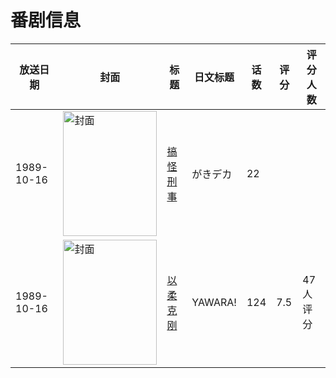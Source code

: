 # 番剧信息

|放送日期|封面|标题|日文标题|话数|评分|评分人数|
|---|---|---|---|---|---|---|
|1989-10-16|<img src="//lain.bgm.tv/pic/cover/c/a9/aa/55461_nxnxc.jpg" alt="封面" style="width:150px;height:200px;object-fit:cover;">|[搞怪刑事](https://bangumi.tv/subject/55461)|がきデカ|22|||
|1989-10-16|<img src="//lain.bgm.tv/pic/cover/c/0c/8a/62914_zj81b.jpg" alt="封面" style="width:150px;height:200px;object-fit:cover;">|[以柔克刚](https://bangumi.tv/subject/62914)|YAWARA!|124|7.5|47人评分|
